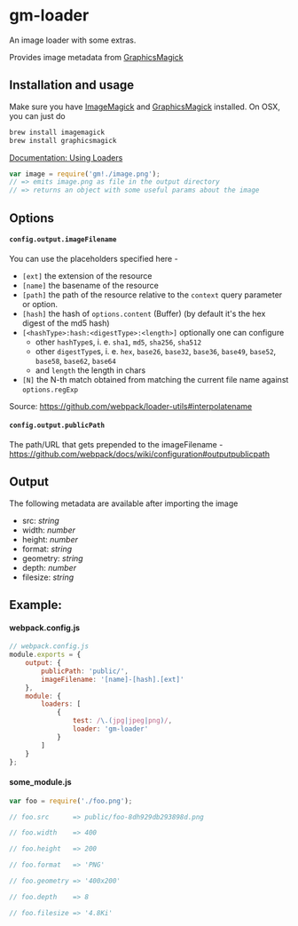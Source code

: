 # gm-loader

An image loader with some extras. 

Provides image metadata from [GraphicsMagick](https://github.com/aheckmann/gm)

## Installation and usage

Make sure you have [ImageMagick](http://www.imagemagick.org/) and [GraphicsMagick](http://www.graphicsmagick.org/) installed. On OSX, you can just do 

```sh
brew install imagemagick
brew install graphicsmagick
```

[Documentation: Using Loaders](http://webpack.github.io/docs/using-loaders.html)

```js
var image = require('gm!./image.png');
// => emits image.png as file in the output directory
// => returns an object with some useful params about the image
```

## Options

#### `config.output.imageFilename`

You can use the placeholders specified here -

* `[ext]` the extension of the resource
* `[name]` the basename of the resource
* `[path]` the path of the resource relative to the `context` query parameter or option.
* `[hash]` the hash of `options.content` (Buffer) (by default it's the hex digest of the md5 hash)
* `[<hashType>:hash:<digestType>:<length>]` optionally one can configure
  * other `hashType`s, i. e. `sha1`, `md5`, `sha256`, `sha512`
  * other `digestType`s, i. e. `hex`, `base26`, `base32`, `base36`, `base49`, `base52`, `base58`, `base62`, `base64`
  * and `length` the length in chars
* `[N]` the N-th match obtained from matching the current file name against `options.regExp`

Source: https://github.com/webpack/loader-utils#interpolatename

#### `config.output.publicPath`

The path/URL that gets prepended to the imageFilename -
https://github.com/webpack/docs/wiki/configuration#outputpublicpath

## Output

The following metadata are available after importing the image

+ src: *string*
+ width: *number*
+ height: *number*
+ format: *string*
+ geometry: *string*
+ depth: *number*
+ filesize: *string*

## Example:

#### webpack.config.js

```js
// webpack.config.js
module.exports = {
    output: {
        publicPath: 'public/',
        imageFilename: '[name]-[hash].[ext]'
    },
    module: {
        loaders: [
            {
                test: /\.(jpg|jpeg|png)/,
                loader: 'gm-loader'
            }
        ]
    }
};
```

#### some_module.js

```js
var foo = require('./foo.png');

// foo.src      => public/foo-8dh929db293898d.png

// foo.width    => 400

// foo.height   => 200

// foo.format   => 'PNG'

// foo.geometry => '400x200'

// foo.depth    => 8

// foo.filesize => '4.8Ki'

```
